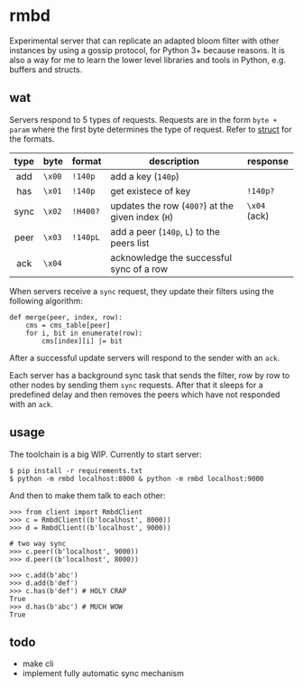 # rmbd

Experimental server that can replicate an adapted bloom filter with other
instances by using a gossip protocol, for Python 3+ because reasons.
It is also a way for me to learn the lower level libraries and tools
in Python, e.g. buffers and structs.

## wat

Servers respond to 5 types of requests. Requests are in the form
`byte + param` where the first byte determines the type of request.
Refer to [struct](https://docs.python.org/3/library/struct.html)
for the formats.

| type | byte   | format   | description                                       | response     |
|:----:|--------|----------|---------------------------------------------------|--------------|
| add  | `\x00` | `!140p`  | add a key (`140p`)                                |              |
| has  | `\x01` | `!140p`  | get existece of key                               | `!140p?`     |
| sync | `\x02` | `!H400?` | updates the row (`400?`) at the given index (`H`) | `\x04` (ack) |
| peer | `\x03` | `!140pL` | add a peer (`140p`, `L`) to the peers list        |              |
| ack  | `\x04` |          | acknowledge the successful sync of a row          |              |

When servers receive a `sync` request, they update their filters
using the following algorithm:

    def merge(peer, index, row):
        cms = cms_table[peer]
        for i, bit in enumerate(row):
            cms[index][i] |= bit

After a successful update servers will respond to the sender with
an `ack`.

Each server has a background sync task that sends the filter, row by
row to other nodes by sending them `sync` requests. After that it
sleeps for a predefined delay and then removes the peers which have
not responded with an `ack`.

## usage

The toolchain is a big WIP. Currently to start server:

    $ pip install -r requirements.txt
    $ python -m rmbd localhost:8000 & python -m rmbd localhost:9000

And then to make them talk to each other:

    >>> from client import RmbdClient
    >>> c = RmbdClient((b'localhost', 8000))
    >>> d = RmbdClient((b'localhost', 9000))

    # two way sync
    >>> c.peer((b'localhost', 9000))
    >>> d.peer((b'localhost', 8000))

    >>> c.add(b'abc')
    >>> d.add(b'def')
    >>> c.has(b'def') # HOLY CRAP
    True
    >>> d.has(b'abc') # MUCH WOW
    True

## todo

 - make cli
 - implement fully automatic sync mechanism
